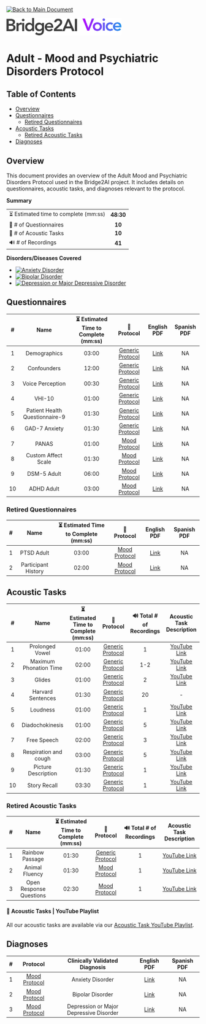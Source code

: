 [![Back to Main Document](https://img.shields.io/badge/back%20to%20main%20document-8A2BE2)](../../README.md)

<img src="../../images/B2AI%20Logo.png" alt="Bridge2AI Voice Logo" width="300"/>

# Adult - Mood and Psychiatric Disorders Protocol

## Table of Contents

- [Overview](#overview)
- [Questionnaires](#questionnaires)
    - [Retired Questionnaires](#retired-questionnaires)
- [Acoustic Tasks](#acoustic-tasks)
    - [Retired Acoustic Tasks](#retired-acoustic-tasks)
- [Diagnoses](#diagnoses)

## Overview

This document provides an overview of the Adult Mood and Psychiatric Disorders Protocol used in the Bridge2AI project. It includes details on questionnaires, acoustic tasks, and diagnoses relevant to the protocol.

**Summary**

| | |
| :--- | :---: |
| ⏳ Estimated time to complete (mm:ss) | **48:30** |
| 📕 # of Questionnaires | **10** |
| 🎤 # of Acoustic Tasks | **10** |
| 🔊 # of Recordings | **41** |

**Disorders/Diseases Covered**

- [![Anxiety Disorder](https://img.shields.io/badge/Anxiety%20Disorder-8A2BE2)](../../data/en-us/Diagnosis%20-%20PDFs/Mood/D%20-%20Mood%20-%20Anxiety%20Disorder.pdf)
- [![Bipolar Disorder](https://img.shields.io/badge/Bipolar%20Disorder-8A2BE2)](../../data/en-us/Diagnosis%20-%20PDFs/Mood/D%20-%20Mood%20-%20Bipolar%20Disorder.pdf)
- [![Depression or Major Depressive Disorder](https://img.shields.io/badge/Depression%20or%20Major%20Depressive%20Disorder-8A2BE2)](../../data/en-us/Diagnosis%20-%20PDFs/Mood/D%20-%20Mood%20-%20Mood%20Depression%20Or%20Major%20Depressive%20Disorder.pdf)

## Questionnaires

| # | Name | ⏳ Estimated Time to Complete (mm:ss) | 📓 Protocol | English PDF | Spanish PDF |
| :---: | :---: | :---: | :---: | :---: | :---: |
| 1 | Demographics | 03:00 |[Generic Protocol](Generic%20Protocol%20(Controls).md) | [Link](../../data/en-us/Questionnaire%20-%20PDFs/Generic/Q%20-%20Generic%20-%20Demographics.pdf) | NA |
| 2 | Confounders | 12:00 | [Generic Protocol](Generic%20Protocol%20(Controls).md) | [Link](../../data/en-us/Questionnaire%20-%20PDFs/Generic/Q%20-%20Generic%20-%20Confounders.pdf) | NA |
| 3 | Voice Perception | 00:30 | [Generic Protocol](Generic%20Protocol%20(Controls).md) | [Link](../../data/en-us/Questionnaire%20-%20PDFs/Generic/Q%20-%20Generic%20-%20Voice%20Perception.pdf) | NA |
| 4 | VHI-10 | 01:00 | [Generic Protocol](Generic%20Protocol%20(Controls).md) | [Link](../../data/en-us/Questionnaire%20-%20PDFs/Generic/Q%20-%20Generic%20-%20VHI-10.pdf) | NA |
| 5 | Patient Health Questionnaire-9 | 01:30 | [Generic Protocol](Generic%20Protocol%20(Controls).md) | [Link](../../data/en-us/Questionnaire%20-%20PDFs/Generic/Q%20-%20Generic%20-%20PHQ-9.pdf) | NA |
| 6 | GAD-7 Anxiety | 01:30 | [Generic Protocol](Generic%20Protocol%20(Controls).md) | [Link](../../data/en-us/Questionnaire%20-%20PDFs/Generic/Q%20-%20Generic%20-%20GAD-7%20Anxiety.pdf) | NA |
| 7 | PANAS | 01:00 | [Mood Protocol](Adult%20Mood%20and%20Phychiatric%20Disorders%20Protocol.md) | [Link](../../data/en-us/Questionnaire%20-%20PDFs/Mood/Q%20-%20Mood%20-%20PANAS.pdf) | NA |
| 8 | Custom Affect Scale | 01:30 | [Mood Protocol](Adult%20Mood%20and%20Phychiatric%20Disorders%20Protocol.md) | [Link](../../data/en-us/Questionnaire%20-%20PDFs/Mood/Q%20-%20Mood%20-%20Custom%20Affect%20Scale.pdf) | NA |
| 9 | DSM-5 Adult | 06:00 | [Mood Protocol](Adult%20Mood%20and%20Phychiatric%20Disorders%20Protocol.md) | [Link](../../data/en-us/Questionnaire%20-%20PDFs/Mood/Q%20-%20Mood%20-%20DSM-5%20Adult.pdf) | NA |
| 10 | ADHD Adult | 03:00 | [Mood Protocol](Adult%20Mood%20and%20Phychiatric%20Disorders%20Protocol.md) | [Link](../../data/en-us/Questionnaire%20-%20PDFs/Mood/Q%20-%20Mood%20-%20ADHD%20Adult.pdf) | NA |

### Retired Questionnaires

| # | Name | ⏳ Estimated Time to Complete (mm:ss) | 📓 Protocol | English PDF | Spanish PDF |
| :---: | :---: | :---: | :---: | :---: | :---: |
| 1 | PTSD Adult | 03:00 | [Mood Protocol](Adult%20Mood%20and%20Phychiatric%20Disorders%20Protocol.md) | [Link](../../data/en-us/Questionnaire%20-%20PDFs/Mood/Q%20-%20Mood%20-%20PTSD%20Adult.pdf) | NA |
| 2 | Participant History | 02:00 | [Mood Protocol](Adult%20Mood%20and%20Phychiatric%20Disorders%20Protocol.md) | [Link](../../data/en-us/Questionnaire%20-%20PDFs/Mood/Q%20-%20Mood%20-%20Participant%20History.pdf) | NA |

## Acoustic Tasks

| # | Name | ⏳ Estimated Time to Complete (mm:ss) | 📓 Protocol | 🔊 Total # of Recordings | Acoustic Task Description |
| :---: | :---: | :---: | :---: | :---: | :---: |
| 1 | Prolonged Vowel | 01:00 | [Generic Protocol](Generic%20Protocol%20(Controls).md) | 1 | [YouTube Link](https://www.youtube.com/watch?v=ZanjPvWkB3M) |
| 2 | Maximum Phonation Time | 02:00 | [Generic Protocol](Generic%20Protocol%20(Controls).md) | 1-2 | [YouTube Link](https://www.youtube.com/watch?v=1limRFPAtPE) |
| 3 | Glides | 01:00 | [Generic Protocol](Generic%20Protocol%20(Controls).md) | 2 | [YouTube Link](https://www.youtube.com/watch?v=xKBYdkwEOvU)|
| 4 | Harvard Sentences | 01:30 | [Generic Protocol](Generic%20Protocol%20(Controls).md) | 20 | - |
| 5 | Loudness | 01:00 | [Generic Protocol](Generic%20Protocol%20(Controls).md) | 1 | [YouTube Link](https://www.youtube.com/watch?v=5ssCSqZPb7Y) |
| 6 | Diadochokinesis | 01:00 | [Generic Protocol](Generic%20Protocol%20(Controls).md) | 5 | [YouTube Link](https://www.youtube.com/watch?v=RlY5KMXtZ4o) |
| 7 | Free Speech | 02:00 | [Generic Protocol](Generic%20Protocol%20(Controls).md) | 3 | [YouTube Link](https://www.youtube.com/watch?v=FqK0WeGCAzg) |
| 8 | Respiration and cough | 03:00 | [Generic Protocol](Generic%20Protocol%20(Controls).md) | 5 | [YouTube Link](https://www.youtube.com/watch?v=Yb4bMj18Iqg) |
| 9 | Picture Description | 01:30 | [Generic Protocol](Generic%20Protocol%20(Controls).md) | 1 | [YouTube Link](https://www.youtube.com/watch?v=abjWJEN6jf8) |
| 10 | Story Recall | 03:30 | [Generic Protocol](Generic%20Protocol%20(Controls).md) | 1 | [YouTube Link](https://www.youtube.com/watch?v=cfkU-N5tWe4) |

### Retired Acoustic Tasks

| # | Name | ⏳ Estimated Time to Complete (mm:ss) | 📓 Protocol | 🔊 Total # of Recordings | Acoustic Task Description |
| :---: | :---: | :---: | :---: | :---: | :---: |
| 1 | Rainbow Passage | 01:30 | [Generic Protocol](Generic%20Protocol%20(Controls).md) | 1 | [YouTube Link](https://www.youtube.com/watch?v=Syq_ryCNQKQ) |
| 2 | Animal Fluency | 01:30 | [Mood Protocol](Adult%20Mood%20and%20Phychiatric%20Disorders%20Protocol.md) | 1 | [YouTube Link](https://www.youtube.com/watch?v=4lkEAxDiEE8) |
| 3 | Open Response Questions | 02:30 | [Mood Protocol](Adult%20Mood%20and%20Phychiatric%20Disorders%20Protocol.md) | 1 | [YouTube Link](https://www.youtube.com/watch?v=THfOnGCaALA) |

#### 🎤 Acoustic Tasks | YouTube Playlist

All our acoustic tasks are available via our [Acoustic Task YouTube Playlist](https://youtube.com/playlist?list=PL72MPaFiuoRY66W7QsZ1_IeBwNosOzeap&si=9nr51lsmEYUncRMN).

## Diagnoses

| # | Protocol | Clinically Validated Diagnosis | English PDF | Spanish PDF |
| :---: | :---: | :---: | :---: | :---: |
| 1 | [Mood Protocol](Adult%20Mood%20and%20Phychiatric%20Disorders%20Protocol.md) | Anxiety Disorder | [Link](../../data/en-us/Diagnosis%20-%20PDFs/Mood/D%20-%20Mood%20-%20Anxiety%20Disorder.pdf) | NA |
| 2 | [Mood Protocol](Adult%20Mood%20and%20Phychiatric%20Disorders%20Protocol.md) | Bipolar Disorder | [Link](../../data/en-us/Diagnosis%20-%20PDFs/Mood/D%20-%20Mood%20-%20Bipolar%20Disorder.pdf) | NA |
| 3 | [Mood Protocol](Adult%20Mood%20and%20Phychiatric%20Disorders%20Protocol.md) | Depression or Major Depressive Disorder | [Link](../../data/en-us/Diagnosis%20-%20PDFs/Mood/D%20-%20Mood%20-%20Mood%20Depression%20Or%20Major%20Depressive%20Disorder.pdf) | NA |
